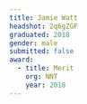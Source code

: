 ```yaml
---
title: Jamie Watt
headshot: 2q6gZGF
graduated: 2018
gender: male
submitted: false
award:
  - title: Merit
    org: NNT
    year: 2018
---
```

